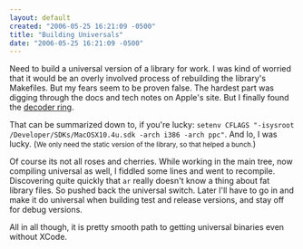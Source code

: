 ```yaml
---
layout: default
created: "2006-05-25 16:21:09 -0500"
title: "Building Universals"
date: "2006-05-25 16:21:09 -0500"
---
```



Need to build a universal version of a library for work.  I was kind of worried that it would be an overly involved process of rebuilding the library's Makefiles.  But my fears seem to be proven false.  The hardest part was digging through the docs and tech notes on Apple's site. But I finally found the <a href="http://developer.apple.com/documentation/Porting/Conceptual/PortingUnix/index.html">decoder ring</a>.



That can be summarized down to, if you're lucky: `setenv CFLAGS "-isysroot /Developer/SDKs/MacOSX10.4u.sdk -arch i386 -arch ppc"`.  And lo, I was lucky.  (<small>We only need the static version of the library, so that helped a bunch.</small>)



Of course its not all roses and cherries.  While working in the main tree, now compiling universal as well, I fiddled some lines and went to recompile.  Discovering quite quickly that `ar` really doesn't know a thing about fat library files.  So pushed back the universal switch.  Later I'll have to go in and make it do universal when building test and release versions, and stay off for debug versions.



All in all though, it is pretty smooth path to getting universal binaries even without XCode.

